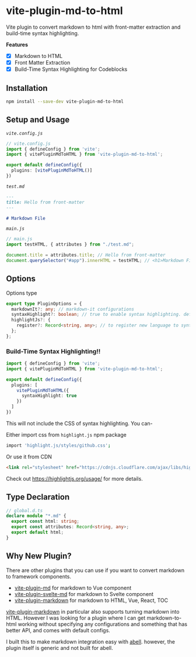 # vite-plugin-md-to-html

Vite plugin to convert markdown to html with front-matter extraction and build-time syntax highlighting.


**Features**
- [x] Markdown to HTML
- [x] Front Matter Extraction
- [x] Build-Time Syntax Highlighting for Codeblocks

## Installation

```sh
npm install --save-dev vite-plugin-md-to-html
```

## Setup and Usage

_`vite.config.js`_
```ts
// vite.config.js
import { defineConfig } from 'vite';
import { vitePluginMdToHTML } from 'vite-plugin-md-to-html';

export default defineConfig({
  plugins: [vitePluginMdToHTML()]
})
```

_`test.md`_
```md
---
title: Hello from front-matter
---

# Markdown File
```

_`main.js`_
```ts
// main.js
import testHTML, { attributes } from "./test.md";

document.title = attributes.title; // Hello from front-matter
document.querySelector("#app").innerHTML = testHTML; // <h1>Markdown File</h1>
```

## Options

Options type
```ts
export type PluginOptions = {
  markdownIt?: any; // markdown-it configurations
  syntaxHighlight?: boolean; // true to enable syntax highlighting. default false.
  highlightJs?: {
    register?: Record<string, any>; // to register new language to syntax highlighting.
  };
};
```

### Build-Time Syntax Highlighting!!
```ts
import { defineConfig } from 'vite';
import { vitePluginMdToHTML } from 'vite-plugin-md-to-html';

export default defineConfig({
  plugins: [
    vitePluginMdToHTML({
      syntaxHighlight: true
    })
  ]
})
```

This will not include the CSS of syntax highlighting. You can-

Either import css from `highlight.js` npm package
```sh
import 'highlight.js/styles/github.css';
```

Or use it from CDN
```html
<link rel="stylesheet" href="https://cdnjs.cloudflare.com/ajax/libs/highlight.js/11.4.0/styles/default.min.css">
```

Check out https://highlightjs.org/usage/ for more details.

## Type Declaration

```ts
// global.d.ts
declare module "*.md" {
  export const html: string;
  export const attributes: Record<string, any>;
  export default html;
}
```

## Why New Plugin?

There are other plugins that you can use if you want to convert markdown to framework components.
- [vite-plugin-md](https://www.npmjs.com/package/vite-plugin-md) for markdown to Vue component
- [vite-plugin-svelte-md](https://www.npmjs.com/package/vite-plugin-svelte-md) for markdown to Svelte component
- [vite-plugin-markdown](https://www.npmjs.com/package/vite-plugin-markdown) for markdown to HTML, Vue, React, TOC


[vite-plugin-markdown](https://www.npmjs.com/package/vite-plugin-markdown) in particular also supports turning markdown into HTML. However I was looking for a plugin where I can get markdown-to-html working without specifying any configurations and something that has better API, and comes with default configs.

I built this to make markdown integration easy with [abell](https://github.com/abelljs/abell). however, the plugin itself is generic and not built for abell.